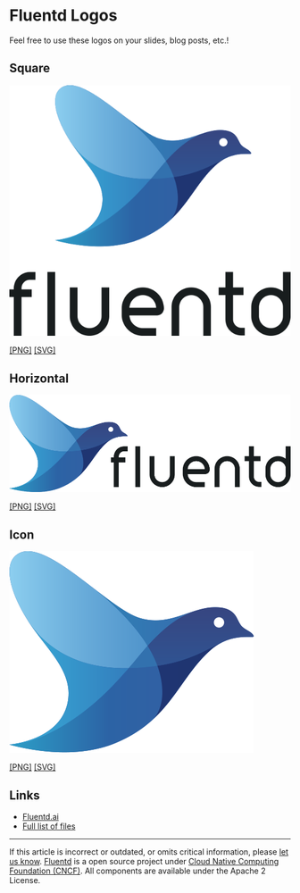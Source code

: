 # Fluentd Logos

Feel free to use these logos on your slides, blog posts, etc.!


## Square



[![](/images/logo/Fluentd_square.png)](/images/logo/Fluentd_square.png)




[\[PNG\]](/images/logo/Fluentd_square.png)
[\[SVG\]](/images/logo/Fluentd_square.svg)


## Horizontal

[![](/images/logo/Fluentd_horizontal.png)](/images/logo/Fluentd_horizontal.png)


[\[PNG\]](/images/logo/Fluentd_horizontal.png)
[\[SVG\]](/images/logo/Fluentd_horizontal.svg)


## Icon

[![](/images/logo/Fluentd_icon.png)](/images/logo/Fluentd_icon.png)



[\[PNG\]](/images/logo/Fluentd_icon.png)
[\[SVG\]](/images/logo/Fluentd_icon.svg)



## Links

-   [Fluentd.ai](/images/logo/Fluentd.ai)
-   [Full list of files](https://github.com/fluent/fluentd-docs-gitbook/tree/0.12/images/logo)


------------------------------------------------------------------------

If this article is incorrect or outdated, or omits critical information, please [let us know](https://github.com/fluent/fluentd-docs-gitbook/issues?state=open).
[Fluentd](http://www.fluentd.org/) is a open source project under [Cloud Native Computing Foundation (CNCF)](https://cncf.io/). All components are available under the Apache 2 License.
